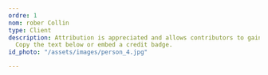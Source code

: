 ```yaml
---
ordre: 1
nom: rober Collin
type: Client
description: Attribution is appreciated and allows contributors to gain exposure.
  Copy the text below or embed a credit badge.
id_photo: "/assets/images/person_4.jpg"

---
```

